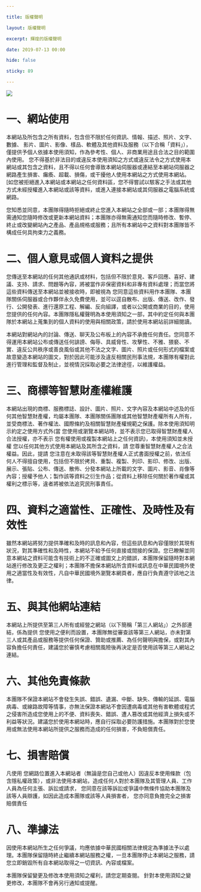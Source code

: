 ```yaml
---

title: 版權聲明

layout: 版權聲明

excerpt: 輝煌的版權聲明

date: 2019-07-13 00:00

hide: false

sticky: 89

---
```


![](https://media.discordapp.net/attachments/596718421966716928/971190210928992267/AddText_05-04-06.36.35.png)

# 一、網站使用

本網站及所包含之所有資料，包含但不限於任何資訊、情報、描述、照片、文字、數據、 影片、圖片、影像、樣品、軟體及其他資料及服務（以下合稱「資料」），僅提供予個人依據本使用須知，作為參考性、個人、非商業用途且合法之目的範圍內使用。 您不得基於非法目的或違反本使用須知之方式或違反法令之方式使用本網站或其包含之資料，且不得以任何會導致本網站伺服器或連結至本網站伺服器之網路產生損害、癱瘓、超載、損傷，或干擾他人使用本網站之方式使用本網站。[如您被拒絕進入本網站或本網站之任何資料區，您不得嘗試以駭客之手法或其他方式未經授權進入本網站或該等資料，或進入連接本網站或其伺服器之電腦系統或網路。

您知悉並同意，本團隊得隨時拒絕或終止您進入本網站之全部或一部；本團隊得無需通知您隨時修改或更新本網站資料；本團隊亦得無需通知您而隨時修改、暫停、終止或改變網站內之產品、產品規格或服務；且所有本網站中之資料對本團隊皆不構成任何具拘束力之義務。



# 二、個人意見或個人資料之提供

您傳送至本網站的任何其他通訊或材料，包括但不限於意見、客戶回應、喜好、建議、支持、請求、問題等內容，將被當作非保密資料和非專有資料處理；而當您將這些資料傳送至本網站並被接收時，即被視為 您同意這些資料用作本團隊、本團隊關係伺服器或合作夥伴永久免費使用，並可以逕自散布、出版、傳送、改作、發行、公開發表、進行還原工程、解編、反向組譯，或者以公開或商業的目的，使用您提供的任何內容。本團隊隱私權聲明為本使用須知之一部，其中約定任何與本團隊於本網站上蒐集到的個人資料的使用與相關政策，請於使用本網站前詳細閱讀。

本網站對網站內的討論、傳送、聊天及公布板上的內容不承擔任何責任。您同意不得運用本網站公布或傳送任何誹謗、侮辱、具威脅性、攻擊性、不雅、猥褻、不實、違反公共秩序或善良風俗或其他不法之文字、圖片、照片或任何形式的檔案或故意變造本網站的圖文，對於因此可能涉及違反相關民刑事法規，本團隊有權對此進行管理和監督及制止，並視情況採取必要之法律途徑，以維護權益。



# 三、商標等智慧財產權維護

本網站出現的商標、服務標誌、設計、圖片、照片、文字內容及本網站中述及的任何其他智慧財產權，均屬本團隊、本團隊關係團隊或其他智慧財產權所有人所有，並受商標法、著作權法、國際條約及相關智慧財產權規範之保護。除本使用須知明示約定之使用方式外(當 您使用或瀏覽本網站時，並不表示您已取得智慧財產權人合法授權，亦不表示 您有權使用或複製本網站上之任何資訊)，本使用須知並未授權 您以任何其他方式使用本網站及其所含之資料，請 您尊重智慧財產權人之合法權益。因此，提請 您注意在未取得該等智慧財產權人正式書面授權之前，依法任何人不得擅自使用，包括但不限於拷貝、重製、複製、列印、影印、修改、出版、展示、張貼、公布、傳送、散佈、分發本網站上所載的文字、圖片、影音、肖像等內容；授權予他人；製作該等資料之衍生作品；從資料上移除任何關於著作權或其權利之標示等，違者將被依法追究民刑事責任。



# 四、資料之適當性、正確性、及時性及有效性

雖然本網站將努力提供準確和及時的訊息和內容，但這些訊息和內容僅限於其現有狀況，對其準確性和及時性，本網站不給予任何直接或間接的保證。您已瞭解並同意本網站之資料可能含有技術上的不正確或圖文上的錯誤，本團隊保留隨時對本網站進行修改及更正之權利；本團隊不擔保本網站所含資料或訊息在中華民國境外使用之適當性及有效性，凡自中華民國境外瀏覽本網頁者，應自行負責遵守該地之法律。



# 五、與其他網站連結

本網站上所提供至第三人所有或經營之網站（以下簡稱「第三人網站」）之外部連結，係為提供 您使用之便利而設置，本團隊無從審查該等第三人網站，亦未對第三人或其產品或服務等提供任何保證、贊助或推薦、為任何聲明與擔保，或對其內容負擔任何責任，建議您於審慎考慮相關風險後再決定是否使用該等第三人網站之連結。



# 六、其他免責條款

本團隊不保證本網站不會發生失誤、錯誤、遺漏、中斷、缺失、傳輸的延誤、電腦病毒、或線路故障等情事，亦無法保證本網站不會因遭病毒或其他有害軟體或程式之侵害所造成您使用上的不便、資料喪失、錯誤、遭人篡改或其他經濟上損失或不利益等狀況。建議您於使用本網站時，應自行採取必要防護措施。本團隊對於您使用或無法使用本網站所提供之服務而造成的任何損害，不負賠償責任。



# 七、損害賠償

凡使用 您網路位置進入本網站者（無論是您自己或他人）因違反本使用條款（包含隱私權政策），或非法使用本網站，造成任何人對於本團隊及其管理人員、工作人員為任何主張、訴訟或請求， 您同意在該等訴訟或爭議中無條件協助本團隊及該等人員辯護，如因此造成本團隊或該等人員損害者， 您亦同意負擔完全之損害賠償責任


# 八、準據法

因使用本網站所生之任何爭議，均應依據中華民國相關法律規定為準據法予以處理。本團隊保留隨時終止繼續本網站服務之權，一旦本團隊停止本網站之服務，請您立即銷毀所有自本網站取得之一切資訊、內容或檔案。



本團隊保留變更及修改本使用須知之權利，請您定期查閱。
針對本使用須知之變更修改，本團隊不會再另行通知或提醒。
